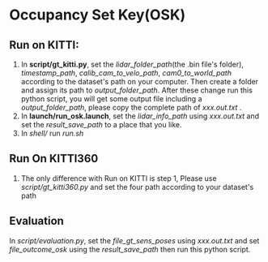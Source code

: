 # Occupancy Set Key(OSK)

## Run on KITTI:

1. In **script/gt_kitti.py**, set the *lidar_folder_path*(the .bin file's folder), *timestamp_path*, *calib_cam_to_velo_path*, *cam0_to_world_path* according to the dataset's path on your computer. Then create a folder and assign its path to *output_folder_path*. After these change run this python script, you will get some output file including a *output_folder_path*, please copy the complete path of *xxx.out.txt* .
2. In **launch/run_osk.launch**, set the *lidar_info_path* using *xxx.out.txt* and set the *result_save_path* to a place that you like.
3. In *shell/* run *run.sh*

## Run On KITTI360

1. The only difference with Run on KITTI is step 1, Please use *script/gt_kitti360.py* and set the four path according to your dataset's path

## Evaluation

In *script/evaluation.py*, set the *file_gt_sens_poses* using *xxx.out.txt* and set *file_outcome_osk* using the *result_save_path* then run this python script.
